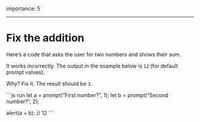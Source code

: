 importance: 5

------------------------------------------------------------------------

Fix the addition
================

Here’s a code that asks the user for two numbers and shows their sum.

It works incorrectly. The output in the example below is `12` (for default prompt values).

Why? Fix it. The result should be `3`.

\`\`\`js run let a = prompt(“First number?”, 1); let b = prompt(“Second number?”, 2);

alert(a + b); // 12 \`\`\`
